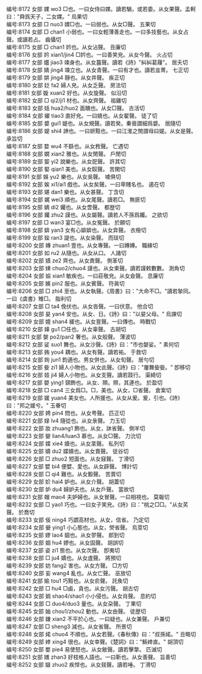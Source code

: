 <!-- { "loadSidebar": true } -->
编号:8172   女部   婐   wo3   □也。一曰女侍曰婐。讀若騧，或若委。从女果聲。孟軻曰："舜爲天子，二女婐。"   烏果切  
编号:8173   女部   □   nuo3   婐□也。一曰弱也。从女□聲。   五果切  
编号:8174   女部   □   chan1   小弱也。一曰女輕薄善走也。一曰多技藝也。从女占聲。或讀若占。   齒懾切  
编号:8175   女部   □   chan1   妗也。从女沾聲。   丑廉切  
编号:8176   女部   妗   xian1/jin4   □妗也。一曰善笑皃。从女今聲。   火占切  
编号:8177   女部   孂   jiao3   竦身也。从女簋聲。讀若《詩》"糾糾葛屨"。   居夭切  
编号:8178   女部   婧   jing4   竦立也。从女青聲。一曰有才也。讀若韭菁。   七正切  
编号:8179   女部   妌   jing4   靜也。从女井聲。   疾正切  
编号:8180   女部   姂   fa2   婦人皃。从女乏聲。   房法切  
编号:8181   女部   嫙   xuan2   好也。从女旋聲。   似沿切  
编号:8182   女部   □   qi2/ji1   材也。从女齊聲。   祖雞切  
编号:8183   女部   姡   hua2/huo2   面醜也。从女□聲。   古活切  
编号:8184   女部   嬥   tiao3   直好皃。一曰嬈也。从女翟聲。   徒了切  
编号:8185   女部   嫢   gui1   媞也。从女規聲。讀若癸。秦晉謂細爲嫢。   居隨切  
编号:8186   女部   媞   shi4   諦也。一曰妍黠也。一曰江淮之閒謂母曰媞。从女是聲。   承旨切  
编号:8187   女部   婺   wu4   不繇也。从女敄聲。   亡遇切  
编号:8188   女部   嫺   xian2   雅也。从女閒聲。   戶閒切  
编号:8189   女部   媐   yi2   說樂也。从女巸聲。   許其切  
编号:8190   女部   婜   qian1   美也。从女臤聲。   苦閑切  
编号:8191   女部   娛   yu2   樂也。从女吳聲。   噳俱切  
编号:8192   女部   娭   xi1/ai1   戲也。从女矣聲。一曰卑賤名也。   遏在切  
编号:8193   女部   媅   dan1   樂也。从女甚聲。   丁含切  
编号:8194   女部   娓   wei3   順也。从女尾聲。讀若□。   無匪切  
编号:8195   女部   嫡   di2   孎也。从女啻聲。   都歴切  
编号:8196   女部   孎   zhu2   謹也。从女屬聲。讀若人不孫爲孎。   之欲切  
编号:8197   女部   □   wan3   宴□也。从女冤聲。   於願切  
编号:8198   女部   媕   yan3   女有心媕媕也。从女弇聲。   衣檢切  
编号:8199   女部   媣   ran3   諟也。从女染聲。   而琰切  
编号:8200   女部   嫥   zhuan1   壹也。从女專聲。一曰嫥嫥。   職緣切  
编号:8201   女部   如   ru2   从隨也。从女从口。   人諸切  
编号:8202   女部   嫧   ze2   齊也。从女責聲。   側革切  
编号:8203   女部   娕   chuo2/chuo4   謹也。从女束聲。讀若謹敕數數。   測角切  
编号:8204   女部   嬐   xian1   敏疾也。一曰莊敬皃。从女僉聲。   息廉切  
编号:8205   女部   嬪   pin2   服也。从女賓聲。   符眞切  
编号:8206   女部   □   zhi4   至也。从女執聲。《周書》曰："大命不□。"讀若摯同。一曰《虞書》雉□。   脂利切  
编号:8207   女部   □   ta4   俛伏也。从女沓聲。一曰伏意。   他合切  
编号:8208   女部   妟   yan4   安也。从女、日。《詩》曰："以妟父母。"   烏諫切  
编号:8209   女部   嬗   shan4   緩也。从女亶聲。一曰傳也。   時戰切  
编号:8210   女部   嫴   gu1   □任也。从女辜聲。   古胡切  
编号:8211   女部   媻   po2/pan2   奢也。从女般聲。   薄波切  
编号:8212   女部   娑   suo1   舞也。从女沙聲。《詩》曰："市也媻娑。"   素何切  
编号:8213   女部   姷   you4   耦也。从女有聲。讀若祐。   于救切  
编号:8214   女部   姰   jun1   鈞適也。男女併也。从女旬聲。   居勻切  
编号:8215   女部   姕   zi1   婦人小物也。从女此聲。《詩》曰："屢舞姕姕。"   卽移切  
编号:8216   女部   妓   ji4   婦人小物也。从女支聲。讀若跂行。   渠綺切  
编号:8217   女部   嬰   ying1   頸飾也。从女、賏。賏，其連也。   於盈切  
编号:8218   女部   □   can4   三女爲□。□，美也。从女，□省聲。   倉案切  
编号:8219   女部   媛   yuan4   美女也。人所援也。从女从爰。爰，引也。《詩》曰："邦之媛兮。"   玉眷切  
编号:8220   女部   娉   pin4   問也。从女甹聲。   匹正切  
编号:8221   女部   娽   lv4   隨從也。从女彔聲。   力玉切  
编号:8222   女部   妝   zhuang1   飾也。从女，牀省聲。   側羊切  
编号:8223   女部   孌   lian4/luan3   慕也。从女□聲。   力沇切  
编号:8224   女部   媟   xie4   嬻也。从女枼聲。   私列切  
编号:8225   女部   嬻   du2   媟嬻也。从女賣聲。   徒谷切  
编号:8226   女部   □   zhuo2   短面也。从女窡聲。   丁滑切  
编号:8227   女部   嬖   bi4   便嬖、愛也。从女辟聲。   博計切  
编号:8228   女部   □   qi4   難也。从女毄聲。   苦賣切  
编号:8229   女部   妎   hai4   妒也。从女介聲。   胡蓋切  
编号:8230   女部   妒   du4   婦妒夫也。从女戶聲。   當故切  
编号:8231   女部   媢   mao4   夫妒婦也。从女冒聲。一曰相視也。   莫報切  
编号:8232   女部   □   yao1   巧也。一曰女子笑皃。《詩》曰："桃之□□。"从女芺聲。   於喬切  
编号:8233   女部   佞   ning4   巧讇高材也。从女，信省。   乃定切  
编号:8234   女部   嫈   ying1   小心態也。从女，熒省聲。   烏莖切  
编号:8235   女部   嫪   lao4   婟也。从女翏聲。   郎到切  
编号:8236   女部   婟   hu4   嫪也。从女固聲。   胡誤切  
编号:8237   女部   姿   zi1   態也。从女次聲。   卽夷切  
编号:8238   女部   □   ju4   嬌也。从女虘聲。   將預切  
编号:8239   女部   妨   fang2   害也。从女方聲。   □方切  
编号:8240   女部   妄   wang4   亂也。从女亡聲。   巫放切  
编号:8241   女部   媮   tou1   巧黠也。从女俞聲。   託矦切  
编号:8242   女部   □   hu4   □鹵，貪也。从女污聲。   胡古切  
编号:8243   女部   娋   shao4/shao1   小小侵也。从女肖聲。   息約切  
编号:8244   女部   □   duo4/duo3   量也。从女朶聲。   丁果切  
编号:8245   女部   妯   chou1/zhou2   動也。从女由聲。   徒歴切  
编号:8246   女部   嫌   xian2   不平於心也。一曰疑也。从女兼聲。   戶兼切  
编号:8247   女部   □   sheng3   減也。从女省聲。   所景切  
编号:8248   女部   婼   chuo4   不順也。从女若聲。《春秋傳》曰："叔孫婼。"   丑略切  
编号:8249   女部   婞   xing4   很也。从女幸聲。《楚詞》曰："鯀婞直。"   胡頂切  
编号:8250   女部   嫳   pie4   易使怒也。从女敝聲。讀若擊撆。   匹滅切  
编号:8251   女部   嫸   zhan3   好枝格人語也。一曰靳也。从女善聲。   旨善切  
编号:8252   女部   娺   zhuo2   疾悍也。从女叕聲。讀若唾。   丁滑切  
